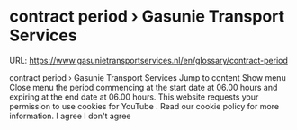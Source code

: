 # contract period › Gasunie Transport Services

URL: https://www.gasunietransportservices.nl/en/glossary/contract-period

contract period › Gasunie Transport Services
Jump to content
Show menu
Close menu
the period commencing at the start date at 06.00 hours and expiring at the
end date
at 06.00 hours.
This website requests your permission to use cookies for
YouTube
. Read our
cookie policy
for more information.
I agree
I don't agree